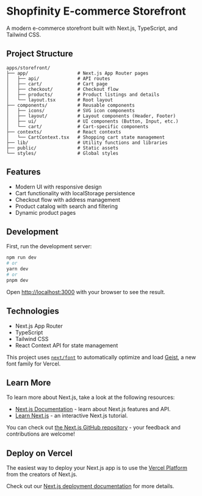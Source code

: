 # Shopfinity E-commerce Storefront

A modern e-commerce storefront built with Next.js, TypeScript, and Tailwind CSS.

## Project Structure

```
apps/storefront/
├── app/                  # Next.js App Router pages
│   ├── api/              # API routes
│   ├── cart/             # Cart page
│   ├── checkout/         # Checkout flow
│   ├── products/         # Product listings and details
│   └── layout.tsx        # Root layout
├── components/           # Reusable components
│   ├── icons/            # SVG icon components
│   ├── layout/           # Layout components (Header, Footer)
│   ├── ui/               # UI components (Button, Input, etc.)
│   └── cart/             # Cart-specific components
├── contexts/             # React contexts
│   └── CartContext.tsx   # Shopping cart state management
├── lib/                  # Utility functions and libraries
├── public/               # Static assets
└── styles/               # Global styles
```

## Features

- Modern UI with responsive design
- Cart functionality with localStorage persistence
- Checkout flow with address management
- Product catalog with search and filtering
- Dynamic product pages

## Development

First, run the development server:

```bash
npm run dev
# or
yarn dev
# or
pnpm dev
```

Open [http://localhost:3000](http://localhost:3000) with your browser to see the result.

## Technologies

- Next.js App Router
- TypeScript
- Tailwind CSS
- React Context API for state management

This project uses [`next/font`](https://nextjs.org/docs/app/building-your-application/optimizing/fonts) to automatically optimize and load [Geist](https://vercel.com/font), a new font family for Vercel.

## Learn More

To learn more about Next.js, take a look at the following resources:

- [Next.js Documentation](https://nextjs.org/docs) - learn about Next.js features and API.
- [Learn Next.js](https://nextjs.org/learn) - an interactive Next.js tutorial.

You can check out [the Next.js GitHub repository](https://github.com/vercel/next.js) - your feedback and contributions are welcome!

## Deploy on Vercel

The easiest way to deploy your Next.js app is to use the [Vercel Platform](https://vercel.com/new?utm_medium=default-template&filter=next.js&utm_source=create-next-app&utm_campaign=create-next-app-readme) from the creators of Next.js.

Check out our [Next.js deployment documentation](https://nextjs.org/docs/app/building-your-application/deploying) for more details.
